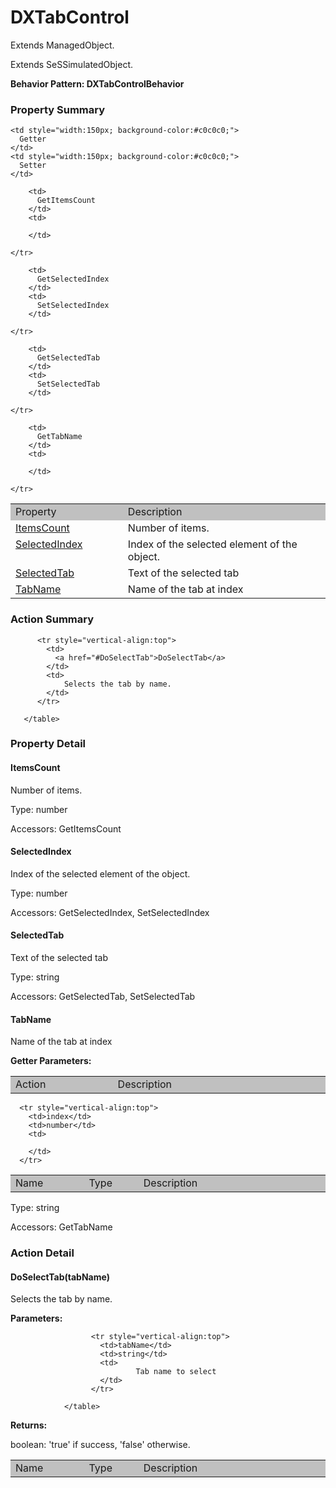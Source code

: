 

# DXTabControl

Extends ManagedObject.

Extends SeSSimulatedObject.






**Behavior Pattern: DXTabControlBehavior**


<!-- ============================== property summary ========================== -->

	

### Property Summary

<table styleclass="Default" style="cell-padding:2px; border-width:0px; border-spacing:0px; border-collapse:collapse; cell-border-width:1px; border-color:#c0c0c0; border-style:solid;">
  <tr style="vertical-align:top">
    <td  style="width:200px; background-color:#c0c0c0;">
      Property
    </td>
    <td style="width:450px; background-color:#c0c0c0;">
      Description
    </td>

    <td style="width:150px; background-color:#c0c0c0;">
      Getter
    </td>
    <td style="width:150px; background-color:#c0c0c0;">
      Setter
    </td>

  </tr>

  <tr style="vertical-align:top">
		<td>
      <a href="#ItemsCount">ItemsCount</a>
		</td>
		<td>
			Number of items.
		</td>
		
		<td>
		  GetItemsCount
		</td>
		<td>
		  
		</td>
		
	</tr>

  <tr style="vertical-align:top">
		<td>
      <a href="#SelectedIndex">SelectedIndex</a>
		</td>
		<td>
			Index of the selected element of the object.
		</td>
		
		<td>
		  GetSelectedIndex
		</td>
		<td>
		  SetSelectedIndex
		</td>
		
	</tr>

  <tr style="vertical-align:top">
		<td>
      <a href="#SelectedTab">SelectedTab</a>
		</td>
		<td>
			Text of the selected tab
		</td>
		
		<td>
		  GetSelectedTab
		</td>
		<td>
		  SetSelectedTab
		</td>
		
	</tr>

  <tr style="vertical-align:top">
		<td>
      <a href="#TabName">TabName</a>
		</td>
		<td>
			Name of the tab at index
		</td>
		
		<td>
		  GetTabName
		</td>
		<td>
		  
		</td>
		
	</tr>

</table>


	
<!-- ============================== action summary ========================== -->
	
	
	
### Action Summary

<table styleclass="Default" style="cell-padding:2px; border-width:0px; border-spacing:0px; border-collapse:collapse; cell-border-width:1px; border-color:#c0c0c0; border-style:solid;">
		  <tr style="vertical-align:top">
			<td  style="width:200px; background-color:#c0c0c0;">
			  Action
			</td>
			<td style="width:450px; background-color:#c0c0c0;">
			  Description
			</td>
		  </tr>
		 
		  <tr style="vertical-align:top">
			<td>
			  <a href="#DoSelectTab">DoSelectTab</a>
			</td>
			<td>
				Selects the tab by name.
			</td>
		  </tr>
		
	   </table>
	
	

<!-- ============================== property detail ========================== -->
	
### Property Detail
		
<a name="ItemsCount"></a>
#### ItemsCount


Number of items.

			
	
			
Type: number
			
			
Accessors: GetItemsCount
			
		
<a name="SelectedIndex"></a>
#### SelectedIndex


Index of the selected element of the object.

			
	
			
Type: number
			
			
Accessors: GetSelectedIndex, SetSelectedIndex
			
		
<a name="SelectedTab"></a>
#### SelectedTab


Text of the selected tab

			
	
			
Type: string
			
			
Accessors: GetSelectedTab, SetSelectedTab
			
		
<a name="TabName"></a>
#### TabName


Name of the tab at index

			
**Getter Parameters:**

<table styleclass="Default" style="cell-padding:2px; border-width:0px; border-spacing:0px; border-collapse:collapse; cell-border-width:1px; border-color:#c0c0c0; border-style:solid;">
  <tr style="vertical-align:top">
	<td style="width:150px; background-color:#c0c0c0;">
	  Name
	</td>
	<td style="width:100px; background-color:#c0c0c0;">
	  Type
	</td>
	<td style="width:450px; background-color:#c0c0c0;">
	  Description
	</td>
  </tr>
  
	  <tr style="vertical-align:top">
		<td>index</td>
		<td>number</td>
		<td>
			
		</td>
	  </tr>
  
</table>

	
			
Type: string
			
			
Accessors: GetTabName
			
		
	
	
<!-- ============================== action detail ========================== -->
	
### Action Detail
		
<a name="DoSelectTab"></a>    
#### DoSelectTab(tabName)

Selects the tab by name.

			
**Parameters:**

<table styleclass="Default" style="cell-padding:2px; border-width:0px; border-spacing:0px; border-collapse:collapse; cell-border-width:1px; border-color:#c0c0c0; border-style:solid;">
  <tr style="vertical-align:top">
	<td style="width:150px; background-color:#c0c0c0;">
	  Name
	</td>
	<td style="width:100px; background-color:#c0c0c0;">
	  Type
	</td>
	<td style="width:450px; background-color:#c0c0c0;">
	  Description
	</td>
  </tr>
				  
					  <tr style="vertical-align:top">
						<td>tabName</td>
						<td>string</td>
						<td>
								Tab name to select
						</td>
					  </tr>
				  
				</table>
			
			
**Returns:**
				
boolean: 'true' if success, 'false' otherwise.
				
			
			
		
		


